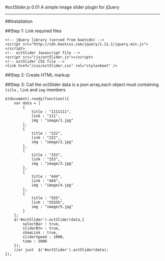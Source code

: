 #octSlider.js 0.01
A simple image slider plugin for jQuery 

-----------------

##Installation

##Step 1: Link required files

    <!-- jQuery library (served from bootcdn) -->
	<script src="http://cdn.bootcss.com/jquery/1.11.1/jquery.min.js"></script>
    <!-- octSlider Javascript file -->
    <script src="/js/octSlider.js"></script>
    <!-- octSlider CSS file -->
    <link href="/css/octSlider.css" rel="stylesheet" />

##Step 2: Create HTML markup
    <div id="octSlider"></div>

##Step 3: Call the octSlider
data is a json array,each object must containing  `title` , `link` and `img` members

    $(document).ready(function(){
        var data = [
			{
				title : "1111111",
				link : "111",
				img : "image/1.jpg"
			},
			{
				title : "222",
				link : "222",
				img : "image/2.jpg"
			},
			{
				title : "333",
				link : "333",
				img : "image/3.jpg"
			},
			{
				title : "444",
				link : "444",
				img : "image/4.jpg"
			},
			{
				title : "555",
				link : "55555",
				img : "image/5.jpg"
			}
		];
        $('#octSlider').octSlider(data,{
            selectBar : true,
			sliderBtn : true,
			showLink : true,
			sliderSpeed : 1000,
			time : 5000
        });
        //or just  $('#octSlider').octSlider(data);
    });
